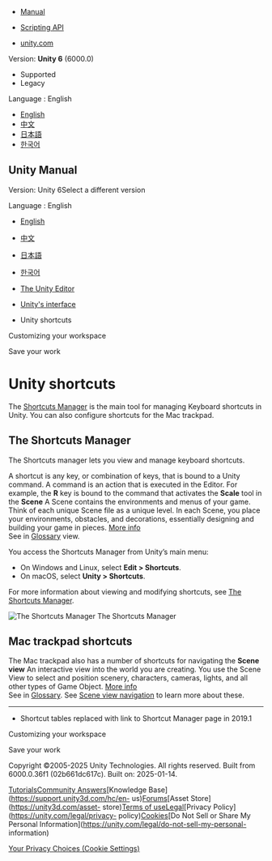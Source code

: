 [](https://docs.unity3d.com)

  * [Manual](../Manual/index.html)
  * [Scripting API](../ScriptReference/index.html)

  * [unity.com](https://unity.com/)

Version: **Unity 6** (6000.0)

  * Supported
  * Legacy

Language : English

  * [English](/Manual/UnityHotkeys.html)
  * [中文](/cn/current/Manual/UnityHotkeys.html)
  * [日本語](/ja/current/Manual/UnityHotkeys.html)
  * [한국어](/kr/current/Manual/UnityHotkeys.html)

[](https://docs.unity3d.com)

## Unity Manual

Version: Unity 6Select a different version

Language : English

  * [English](/Manual/UnityHotkeys.html)
  * [中文](/cn/current/Manual/UnityHotkeys.html)
  * [日本語](/ja/current/Manual/UnityHotkeys.html)
  * [한국어](/kr/current/Manual/UnityHotkeys.html)

  * [The Unity Editor](unity-editor.html)
  * [Unity's interface](UsingTheEditor.html)
  * Unity shortcuts

[](CustomizingYourWorkspace.html)

Customizing your workspace

[](Saving.html)

Save your work

# Unity shortcuts

The [Shortcuts Manager](ShortcutsManager.html) is the main tool for managing
Keyboard shortcuts in Unity. You can also configure shortcuts for the Mac
trackpad.

## The Shortcuts Manager

The Shortcuts manager lets you view and manage keyboard shortcuts.

A shortcut is any key, or combination of keys, that is bound to a Unity
command. A command is an action that is executed in the Editor. For example,
the **R** key is bound to the command that activates the **Scale** tool in the
**Scene** A Scene contains the environments and menus of your game. Think of
each unique Scene file as a unique level. In each Scene, you place your
environments, obstacles, and decorations, essentially designing and building
your game in pieces. [More info](CreatingScenes.html)  
See in [Glossary](Glossary.html#Scene) view.

You access the Shortcuts Manager from Unity’s main menu:

  * On Windows and Linux, select **Edit > Shortcuts**.
  * On macOS, select **Unity > Shortcuts**.

For more information about viewing and modifying shortcuts, see [The Shortcuts
Manager](ShortcutsManager.html).

![The Shortcuts Manager](../uploads/Main/ShortcutManagerNoLabel.png) The
Shortcuts Manager

## Mac trackpad shortcuts

The Mac trackpad also has a number of shortcuts for navigating the **Scene
view** An interactive view into the world you are creating. You use the Scene
View to select and position scenery, characters, cameras, lights, and all
other types of Game Object. [More info](UsingTheSceneView.html)  
See in [Glossary](Glossary.html#SceneView). See [Scene view
navigation](SceneViewNavigation.html) to learn more about these.

* * *

  * Shortcut tables replaced with link to Shortcut Manager page in 2019.1

[](CustomizingYourWorkspace.html)

Customizing your workspace

[](Saving.html)

Save your work

Copyright ©2005-2025 Unity Technologies. All rights reserved. Built from
6000.0.36f1 (02b661dc617c). Built on: 2025-01-14.

[Tutorials](https://learn.unity.com/)[Community
Answers](https://answers.unity3d.com)[Knowledge
Base](https://support.unity3d.com/hc/en-
us)[Forums](https://forum.unity3d.com)[Asset Store](https://unity3d.com/asset-
store)[Terms of
use](https://docs.unity3d.com/Manual/TermsOfUse.html)[Legal](https://unity.com/legal)[Privacy
Policy](https://unity.com/legal/privacy-
policy)[Cookies](https://unity.com/legal/cookie-policy)[Do Not Sell or Share
My Personal Information](https://unity.com/legal/do-not-sell-my-personal-
information)

[Your Privacy Choices (Cookie Settings)](javascript:void\(0\);)

